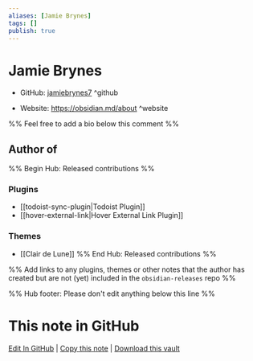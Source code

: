 ```yaml
---
aliases: [Jamie Brynes]
tags: []
publish: true
---
```


# Jamie Brynes

- GitHub: [jamiebrynes7](https://github.com/jamiebrynes7/) ^github
<!-- - Discord: `@` ^discord-->
- Website: <https://obsidian.md/about> ^website
<!-- - [[Publish sites|Publish site]]: <https://> ^publish-->

%% Feel free to add a bio below this comment %%

## Author of

%% Begin Hub: Released contributions %%

### Plugins

- [[todoist-sync-plugin|Todoist Plugin]]
- [[hover-external-link|Hover External Link Plugin]]

### Themes

- [[Clair de Lune]]
  %% End Hub: Released contributions %%

%% Add links to any plugins, themes or other notes that the author has created but are not (yet) included in the `obsidian-releases` repo %%

<!--
### Unlisted plugins
-->

<!--
### Others
-->

<!--
## Sponsor this author
-->

<!-- - [[GitHub sponsors]]: [Sponsor @jamiebrynes7 on GitHub Sponsors](https://github.com/sponsors/jamiebrynes7) ^github-sponsor-->
<!-- - [[Buy me a coffee]]: <https://> ^buy-me-a-coffee-->
<!-- - [[PayPal]]: <https://> ^paypal-->
<!-- - [[Patreon]]: <https://> ^patreon-->

<!--
## Follow this author
-->

<!-- - [[YouTube Channels|On YouTube]]: <https://> ^youtube-->
<!-- - Twitter: <https://> ^twitter-->
<!-- - ... -->

%% Hub footer: Please don't edit anything below this line %%

# This note in GitHub

<span class="git-footer">[Edit In GitHub](https://github.dev/obsidian-community/obsidian-hub/blob/main/01%20-%20Community/People/jamiebrynes7.md "git-hub-edit-note") | [Copy this note](https://raw.githubusercontent.com/obsidian-community/obsidian-hub/main/01%20-%20Community/People/jamiebrynes7.md "git-hub-copy-note") | [Download this vault](https://github.com/obsidian-community/obsidian-hub/archive/refs/heads/main.zip "git-hub-download-vault") </span>

